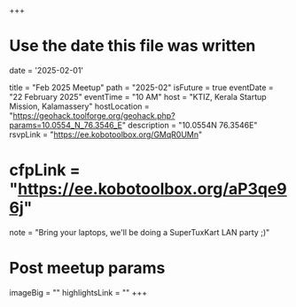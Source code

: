 +++
# Use the date this file was written
date = '2025-02-01'

title = "Feb 2025 Meetup"
path = "2025-02"
isFuture = true
eventDate = "22 February 2025"
eventTime = "10 AM"
host = "KTIZ, Kerala Startup Mission, Kalamassery"
hostLocation = "https://geohack.toolforge.org/geohack.php?params=10.0554_N_76.3546_E"
description = "10.0554N 76.3546E"
rsvpLink = "https://ee.kobotoolbox.org/GMqR0UMn"
# cfpLink = "https://ee.kobotoolbox.org/aP3qe96j"
note = "Bring your laptops, we'll be doing a SuperTuxKart LAN party ;)"

# Post meetup params
imageBig = ""
highlightsLink = ""
+++
